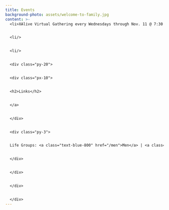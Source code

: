 ```yaml
---
title: Events
background-photo: assets/welcome-to-family.jpg
content: >-
  <li>XAlive Virtual Gathering every Wednesdays through Nov. 11 @ 7:30 PM EST


  <li/>


  <li/>


  <div class="py-20">


  <div class="px-10">


  <h2>Links</h2>


  </a>


  </div>


  <div class="py-3">


  Life Groups: <a class="text-blue-800" href="/men">Men</a> | <a class="text-blue-800" href="/women">Women</a>


  </div>


  </div>


  </div>


  </div>
---
```

